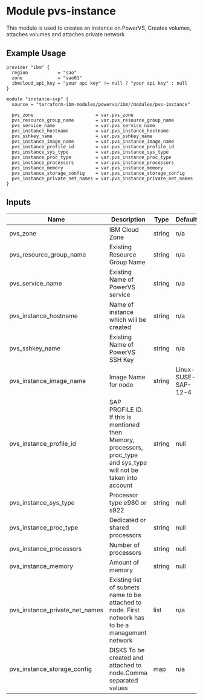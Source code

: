 # Module pvs-instance

This module is used to creates an instance on PowerVS, Creates volumes, attaches volumes and attaches private network

## Example Usage
```
provider "ibm" {
  region           = "sao"
  zone             = "sao01"
  ibmcloud_api_key = "your api key" != null ? "your api key" : null
}

module "instance-sap" {
  source = "terraform-ibm-modules/powervs/ibm//modules/pvs-instance"
  
  pvs_zone                       = var.pvs_zone
  pvs_resource_group_name        = var.pvs_resource_group_name
  pvs_service_name               = var.pvs_service_name
  pvs_instance_hostname          = var.pvs_instance_hostname
  pvs_sshkey_name                = var.pvs_sshkey_name
  pvs_instance_image_name        = var.pvs_instance_image_name
  pvs_instance_profile_id        = var.pvs_instance_profile_id
  pvs_instance_sys_type          = var.pvs_instance_sys_type
  pvs_instance_proc_type         = var.pvs_instance_proc_type
  pvs_instance_processors        = var.pvs_instance_processors
  pvs_instance_memory            = var.pvs_instance_memory
  pvs_instance_storage_config    = var.pvs_instance_storage_config
  pvs_instance_private_net_names = var.pvs_instance_private_net_names
}
```

<!-- BEGINNING OF PRE-COMMIT-TERRAFORM DOCS HOOK -->

## Inputs

| Name                              | Description                                           | Type   | Default | Required |
|-----------------------------------|-------------------------------------------------------|--------|---------|----------|
| pvs\_zone | IBM Cloud Zone | string | n/a | yes |
| pvs\_resource\_group\_name | Existing Resource Group Name | string | n/a | yes |
| pvs\_service\_name | Existing Name of PowerVS service | string | n/a | yes |
| pvs\_instance\_hostname | Name of instance which will be created | string | n/a | yes |
| pvs\_sshkey\_name | Existing Name of PowerVS SSH Key | string | n/a | yes |
| pvs\_instance\_image\_name | Image Name for node | string | Linux-SUSE-SAP-12-4 | yes |
| pvs\_instance\_profile\_id | SAP PROFILE ID. If this is mentioned then Memory, processors, proc_type and sys_type will not be taken into account | string | null | optional |
| pvs\_instance\_sys\_type | Processor type e980 or s922 | string | null | optional |
| pvs\_instance\_proc\_type | Dedicated or shared processors | string | null | optional |
| pvs\_instance\_processors | Number of processors | string | null | optional |
| pvs\_instance\_memory | Amount of memory | string | null | optional |
| pvs\_instance\_private\_net\_names | Existing list of subnets name to be attached to node. First network has to be a management network  | list | n/a | yes |
| pvs\_instance\_storage\_config | DISKS To be created and attached to node.Comma separated values | map | n/a | yes |

<!-- END OF PRE-COMMIT-TERRAFORM DOCS HOOK -->